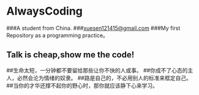 AlwaysCoding
=================

###A student from China.
###xuesen121415@gmail.com
###My first Repository as a programming practice。

Talk is cheap,show me the code!
------------------------------------
##生命太短，一分钟都不要留给那些让你不快的人或事。
##你成不了心态的主人，必然会沦为情绪的奴隶。
##路是自己的，不必用别人的标准来框定自己。
##当你的才华还撑不起你的野心时，那你就应该静下心来学习。
